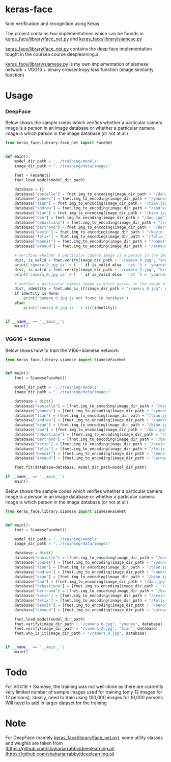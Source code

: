 # keras-face

face verification and recognition using Keras

The project contains two implementations which can be founds in 
[keras_face/library/face_net.py](keras_face/library/face_net.py) and 
[keras_face/library/siamese.py](keras_face/library/siamese.py)

[keras_face/library/face_net.py](keras_face/library/face_net.py) contains the deep face implementation tought in the
coursea course deeplearning.ai

[keras_face/library/siamese.py](keras_face/library/siamese.py) is my own implementation of siamese network + VGG16 + 
binary crossentropy loss function (image similarity function)

# Usage

### DeepFace 

Below shows the sample codes which verifies whether a particular camera image is a person in an image database or
whether a particular camera image is which person in the image database (or not at all)

```python
from keras_face.library.face_net import FaceNet


def main():
    model_dir_path = '../training/models'
    image_dir_path = "../training/data/images"

    fnet = FaceNet()
    fnet.load_model(model_dir_path)

    database = {}
    database["danielle"] = fnet.img_to_encoding(image_dir_path + "/danielle.png")
    database["younes"] = fnet.img_to_encoding(image_dir_path + "/younes.jpg")
    database["tian"] = fnet.img_to_encoding(image_dir_path + "/tian.jpg")
    database["andrew"] = fnet.img_to_encoding(image_dir_path + "/andrew.jpg")
    database["kian"] = fnet.img_to_encoding(image_dir_path + "/kian.jpg")
    database["dan"] = fnet.img_to_encoding(image_dir_path + "/dan.jpg")
    database["sebastiano"] = fnet.img_to_encoding(image_dir_path + "/sebastiano.jpg")
    database["bertrand"] = fnet.img_to_encoding(image_dir_path + "/bertrand.jpg")
    database["kevin"] = fnet.img_to_encoding(image_dir_path + "/kevin.jpg")
    database["felix"] = fnet.img_to_encoding(image_dir_path + "/felix.jpg")
    database["benoit"] = fnet.img_to_encoding(image_dir_path + "/benoit.jpg")
    database["arnaud"] = fnet.img_to_encoding(image_dir_path + "/arnaud.jpg")

    # verifies whether a particular camera image is a person in the image database
    dist, is_valid = fnet.verify(image_dir_path + "/camera_0.jpg", "younes", database)
    print('camera_0.jpg is' + (' ' if is_valid else ' not ') + 'yournes')
    dist, is_valid = fnet.verify(image_dir_path + "/camera_2.jpg", "kian", database)
    print('camera_0.jpg is' + (' ' if is_valid else ' not ') + 'yournes')
    
    # whether a particular camera image is which person in the image database (or not at all)
    dist, identity = fnet.who_is_it(image_dir_path + "/camera_0.jpg", database)
    if identity is None:
        print('camera_0.jpg is not found in database')
    else:
        print('camera_0.jpg is ' + str(identity))


if __name__ == '__main__':
    main()
```

### VGG16 + Siamese

Below shows how to train the V166+Siamese network:

```python
from keras_face.library.siamese import SiameseFaceNet


def main():
    fnet = SiameseFaceNet()

    model_dir_path = '../training/models'
    image_dir_path = "../training/data/images"

    database = dict()
    database["danielle"] = [fnet.img_to_encoding(image_dir_path + "/danielle.png")]
    database["younes"] = [fnet.img_to_encoding(image_dir_path + "/younes.jpg")]
    database["tian"] = [fnet.img_to_encoding(image_dir_path + "/tian.jpg")]
    database["andrew"] = [fnet.img_to_encoding(image_dir_path + "/andrew.jpg")]
    database["kian"] = [fnet.img_to_encoding(image_dir_path + "/kian.jpg")]
    database["dan"] = [fnet.img_to_encoding(image_dir_path + "/dan.jpg")]
    database["sebastiano"] = [fnet.img_to_encoding(image_dir_path + "/sebastiano.jpg")]
    database["bertrand"] = [fnet.img_to_encoding(image_dir_path + "/bertrand.jpg")]
    database["kevin"] = [fnet.img_to_encoding(image_dir_path + "/kevin.jpg")]
    database["felix"] = [fnet.img_to_encoding(image_dir_path + "/felix.jpg")]
    database["benoit"] = [fnet.img_to_encoding(image_dir_path + "/benoit.jpg")]
    database["arnaud"] = [fnet.img_to_encoding(image_dir_path + "/arnaud.jpg")]

    fnet.fit(database=database, model_dir_path=model_dir_path)

if __name__ == '__main__':
    main()

```

Below shows the sample codes which verifies whether a particular camera image is a person in an image database or
whether a particular camera image is which person in the image database (or not at all)

```python
from keras_face.library.siamese import SiameseFaceNet


def main():
    fnet = SiameseFaceNet()

    model_dir_path = '../training/models'
    image_dir_path = "../training/data/images"

    database = dict()
    database["danielle"] = [fnet.img_to_encoding(image_dir_path + "/danielle.png")]
    database["younes"] = [fnet.img_to_encoding(image_dir_path + "/younes.jpg")]
    database["tian"] = [fnet.img_to_encoding(image_dir_path + "/tian.jpg")]
    database["andrew"] = [fnet.img_to_encoding(image_dir_path + "/andrew.jpg")]
    database["kian"] = [fnet.img_to_encoding(image_dir_path + "/kian.jpg")]
    database["dan"] = [fnet.img_to_encoding(image_dir_path + "/dan.jpg")]
    database["sebastiano"] = [fnet.img_to_encoding(image_dir_path + "/sebastiano.jpg")]
    database["bertrand"] = [fnet.img_to_encoding(image_dir_path + "/bertrand.jpg")]
    database["kevin"] = [fnet.img_to_encoding(image_dir_path + "/kevin.jpg")]
    database["felix"] = [fnet.img_to_encoding(image_dir_path + "/felix.jpg")]
    database["benoit"] = [fnet.img_to_encoding(image_dir_path + "/benoit.jpg")]
    database["arnaud"] = [fnet.img_to_encoding(image_dir_path + "/arnaud.jpg")]

    fnet.load_model(model_dir_path)
    fnet.verify(image_dir_path + "/camera_0.jpg", "younes", database)
    fnet.verify(image_dir_path + "/camera_2.jpg", "kian", database)
    fnet.who_is_it(image_dir_path + "/camera_0.jpg", database)


if __name__ == '__main__':
    main()
```

# Todo


For VGG16 + Siamese, the training was not well-done as there are currently very limited number of sample images used for
training (only 12 images for 12 persons). Ideally, need to train using 100,000 images for 10,000 persons. Will need
to add in larger dataset for the training

# Note
For DeepFace (namely [keras_face/library/face_net.py](keras_face/library/face_net.py)), some utility classes 
and weights are taken from [https://github.com/shahariarrabby/deeplearning.ai](https://github.com/shahariarrabby/deeplearning.ai)
